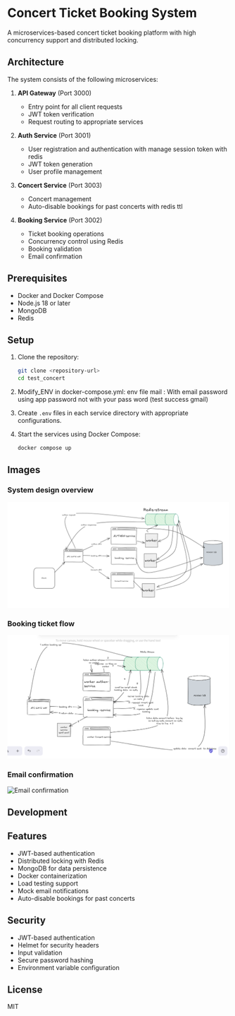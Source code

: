 # Concert Ticket Booking System

A microservices-based concert ticket booking platform with high concurrency support and distributed locking.

## Architecture

The system consists of the following microservices:

1. **API Gateway** (Port 3000)
   - Entry point for all client requests
   - JWT token verification
   - Request routing to appropriate services

2. **Auth Service** (Port 3001)
   - User registration and authentication with manage session token with redis
   - JWT token generation
   - User profile management

3. **Concert Service** (Port 3003)
   - Concert management
   - Auto-disable bookings for past concerts with redis ttl

4. **Booking Service** (Port 3002)
   - Ticket booking operations
   - Concurrency control using Redis
   - Booking validation
   - Email confirmation 

## Prerequisites

- Docker and Docker Compose
- Node.js 18 or later
- MongoDB
- Redis

## Setup

1. Clone the repository:
   ```bash
   git clone <repository-url>
   cd test_concert
   ```

2. Modify_ENV in docker-compose.yml:
   env file mail  : With email password using app password not with your pass word (test success gmail)


3. Create `.env` files in each service directory with appropriate configurations.

4. Start the services using Docker Compose:
   ```bash
   docker compose up 
   ```

## Images

### System design overview
![System design overview](images/System-design.png)

### Booking ticket flow
![Booking ticket flow](images/booking-concert-ticket-flow.png)

### Email confirmation
![Email confirmation](images/Email-confirmation.png)


## Development

## Features

- JWT-based authentication
- Distributed locking with Redis
- MongoDB for data persistence
- Docker containerization
- Load testing support
- Mock email notifications
- Auto-disable bookings for past concerts

## Security

- JWT-based authentication
- Helmet for security headers
- Input validation
- Secure password hashing
- Environment variable configuration


## License

MIT 